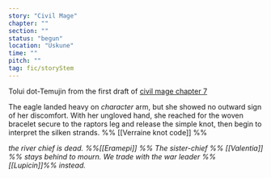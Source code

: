 ```yaml
---
story: "Civil Mage"
chapter: ""
section: ""
status: "begun"
location: "Uskune"
time: ""
pitch: ""
tag: fic/storyStem
---
```


Tolui dot-Temujin from the first draft of [civil mage chapter 7](https://www.scribophile.com/authors/eleanor-cully/works/civil-mage/204762)

The eagle landed heavy on $character$ arm, but she showed no outward sign of her discomfort. With her ungloved hand, she reached for the woven bracelet secure to the raptors leg and release the simple knot, then begin to interpret the silken strands. %% [[Verraine knot code]] %% 

_the river chief is dead. %%[[Eramepi]] %% The sister-chief  %% [[Valentia]] %% stays behind to mourn. We trade with the war leader %%[[Lupicin]]%% instead._ 
